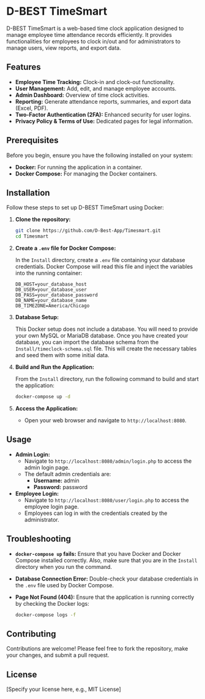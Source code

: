 # D-BEST TimeSmart

D-BEST TimeSmart is a web-based time clock application designed to manage employee time attendance records efficiently. It provides functionalities for employees to clock in/out and for administrators to manage users, view reports, and export data.

## Features

*   **Employee Time Tracking:** Clock-in and clock-out functionality.
*   **User Management:** Add, edit, and manage employee accounts.
*   **Admin Dashboard:** Overview of time clock activities.
*   **Reporting:** Generate attendance reports, summaries, and export data (Excel, PDF).
*   **Two-Factor Authentication (2FA):** Enhanced security for user logins.
*   **Privacy Policy & Terms of Use:** Dedicated pages for legal information.

## Prerequisites

Before you begin, ensure you have the following installed on your system:

*   **Docker:** For running the application in a container.
*   **Docker Compose:** For managing the Docker containers.

## Installation

Follow these steps to set up D-BEST TimeSmart using Docker:

1.  **Clone the repository:**

    ```bash
    git clone https://github.com/D-Best-App/Timesmart.git
    cd Timesmart
    ```

2.  **Create a `.env` file for Docker Compose:**

    In the `Install` directory, create a `.env` file containing your database credentials. Docker Compose will read this file and inject the variables into the running container:

    ```
    DB_HOST=your_database_host
    DB_USER=your_database_user
    DB_PASS=your_database_password
    DB_NAME=your_database_name
    DB_TIMEZONE=America/Chicago
    ```

3.  **Database Setup:**

    This Docker setup does not include a database. You will need to provide your own MySQL or MariaDB database. Once you have created your database, you can import the database schema from the `Install/timeclock-schema.sql` file. This will create the necessary tables and seed them with some initial data.

4.  **Build and Run the Application:**

    From the `Install` directory, run the following command to build and start the application:

    ```bash
    docker-compose up -d
    ```

5.  **Access the Application:**

    *   Open your web browser and navigate to `http://localhost:8080`.

## Usage

*   **Admin Login:**
    *   Navigate to `http://localhost:8080/admin/login.php` to access the admin login page.
    *   The default admin credentials are:
        *   **Username:** admin
        *   **Password:** password
*   **Employee Login:**
    *   Navigate to `http://localhost:8080/user/login.php` to access the employee login page.
    *   Employees can log in with the credentials created by the administrator.

## Troubleshooting

*   **`docker-compose up` fails:** Ensure that you have Docker and Docker Compose installed correctly. Also, make sure that you are in the `Install` directory when you run the command.
*   **Database Connection Error:** Double-check your database credentials in the `.env` file used by Docker Compose.
*   **Page Not Found (404):** Ensure that the application is running correctly by checking the Docker logs:

    ```bash
    docker-compose logs -f
    ```

## Contributing

Contributions are welcome! Please feel free to fork the repository, make your changes, and submit a pull request.

## License

[Specify your license here, e.g., MIT License]
